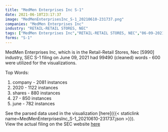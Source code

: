 ```yaml
---
title: "MedMen Enterprises Inc S-1"
date: 2021-06-10T23:17:37
image: "MedMenEnterprisesInc_S-1_20210610-231737.png"
companies: "MedMen Enterprises Inc"
industry: "RETAIL-RETAIL STORES, NEC"
tags: ["MedMen Enterprises Inc","RETAIL-RETAIL STORES, NEC","06-09-2021","S-1"]
forms: "S-1"
---
```

MedMen Enterprises Inc, which is in the Retail-Retail Stores, Nec [5990] industry, SEC S-1 filing on June 09, 2021 had 99490 (cleaned) words - 600 were utilized for the visualizations.

Top Words:
1. company - 2081 instances
2. 2020 - 1122 instances
3. shares - 880 instances
4. 27 - 850 instances
5. june - 782 instances


See the parsed data used in the visualization [here]({{< staticlink name=MedMenEnterprisesInc_S-1_20210610-231737.json >}}).  
View the actual filing on the SEC website [here](https://www.sec.gov/Archives/edgar/data/1776932/0001829126-21-004911.txt)